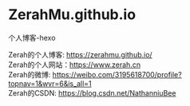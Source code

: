 # ZerahMu.github.io
个人博客-hexo

Zerah的个人博客: https://zerahmu.github.io/ </br>
Zerah的个人网站：https://www.zerah.cn  </br>
Zerah的微博: https://weibo.com/3195618700/profile?topnav=1&wvr=6&is_all=1 </br>
Zerah的CSDN: https://blog.csdn.net/NathanniuBee
